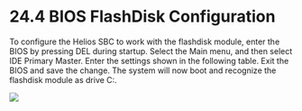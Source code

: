 # 24.4 BIOS FlashDisk Configuration

To configure the Helios SBC to work with the flashdisk module, enter the BIOS by pressing DEL during startup. Select the Main menu, and then select IDE Primary Master. Enter the settings shown in the following table. Exit the BIOS and save the change. The system will now boot and recognize the flashdisk module as drive C:.

![](broken-reference)
